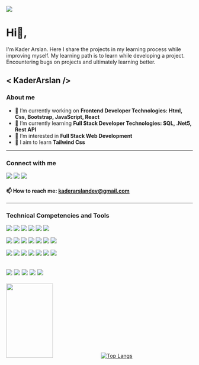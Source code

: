 ![](https://komarev.com/ghpvc/?username=KaderArslan&color=orange)
# Hi👋,

I'm Kader Arslan. Here I share the projects in my learning process while improving myself. My learning path is to learn while developing a project. Encountering bugs on projects and ultimately learning better.
<!-- I aim to integrate the Kaizen technique into my life. With continuous improvement, I strive to open the difference between yesterday's me and tomorrow's me. My goal is to learn more. Apply while learning. Understanding the secret of the job while applying. -->
## < KaderArslan />
<!-- ✨👋📫😄💬🤔⚡👯💞️ -->
### About me
- 🔭 I’m currently working on **Frontend Developer Technologies: Html, Css, Bootstrap, JavaScript, React**
- 🌱 I’m currently learning **Full Stack Developer Technologies: SQL, .Net5, Rest API**
- 👀 I’m interested in **Full Stack Web Development**
- 🤔 I aim to learn **Tailwind Css**
---
### Connect with me
[<img src="https://img.shields.io/badge/-KaderArslan-0A66C2?logo=LinkedIn&logoColor=fff">](https://www.linkedin.com/in/kaderarslan/ "Kader Arslan LinkedIn Profile") [<img src="https://img.shields.io/badge/-HackerRank-00EA64?logo=hackerrank&logoColor=fff">](https://www.hackerrank.com/kaderarslann0316?hr_r=1 "Kader Arslan HackerRank Profile") [<img src="https://img.shields.io/badge/-Medium-000000?logo=medium&logoColor=fff">](https://medium.com/@kaderarslan "Kader Arslan Medium Profile")
<!-- [<img src="https://img.shields.io/badge/-Gmail-EA4335?logo=gmail&logoColor=fff">](kaderarslandev@gmail.com "Kader Arslan Gmail") -->
#### 📫 How to reach me: kaderarslandev@gmail.com
---
### Technical Competencies and Tools
<img src="https://img.shields.io/badge/-Git-F05032?logo=git&logoColor=fff"> <img src="https://img.shields.io/badge/-GitHub-181717?logo=github&logoColor=fff"> <img src="https://img.shields.io/badge/-Markdown-000000?logo=markdown&logoColor=fff"> <img src="https://img.shields.io/badge/-Trello-0052CC?logo=trello&logoColor=fff"> <img src="https://img.shields.io/badge/-VSCode-007ACC?logo=visualstudiocode&logoColor=fff"> <img src="https://img.shields.io/badge/-VS-5C2D91?logo=visualstudio&logoColor=fff">

<img src="https://img.shields.io/badge/-HTML-E34F26?logo=html5&logoColor=fff"> <img src="https://img.shields.io/badge/-CSS-1572B6?logo=css3&logoColor=fff"> <img src="https://img.shields.io/badge/-Bootstrap-7952B3?logo=bootstrap&logoColor=fff"> <img src="https://img.shields.io/badge/-JavaScript-F7DF1E?logo=javascript&logoColor=fff"> <img src="https://img.shields.io/badge/-React-61DAFB?logo=React&logoColor=fff"> <img src="https://img.shields.io/badge/-Material.ui-007FFF?logo=mui&logoColor=fff"> <img src="https://img.shields.io/badge/-i18next-26A69A?logo=i18next&logoColor=fff">

<img src="https://img.shields.io/badge/-diagrams-F08705?logo=diagrams.net&logoColor=fff"> <img src="https://img.shields.io/badge/-MsSQL-CC2927?logo=microsoftsqlserver&logoColor=fff"> <img src="https://img.shields.io/badge/-.Net5-512BD4?logo=.net&logoColor=fff"> <img src="https://img.shields.io/badge/-json-000000?logo=json&logoColor=fff"> <img src="https://img.shields.io/badge/-Json%20Web%20Tokens-000000?logo=jsonwebtokens&logoColor=fff"> <img src="https://img.shields.io/badge/-Postman-FF6C37?logo=postman&logoColor=fff"> <img src="https://img.shields.io/badge/-Swagger-85EA2D?logo=swagger&logoColor=fff">

<img src="https://img.shields.io/badge/-Python-3776AB?logo=python&logoColor=fff"> <img src="https://img.shields.io/badge/-Selenium-43B02A?logo=selenium&logoColor=fff"> <img src="https://img.shields.io/badge/-Raspberry%20Pi-A22846?logo=raspberrypi&logoColor=fff"> <img src="https://img.shields.io/badge/-C-A8B9CC?logo=c&logoColor=fff"> <img src="https://img.shields.io/badge/-Arduino-00979D?logo=Arduino&logoColor=fff">
---
[<img width="50%" height="200px" src="https://github-readme-stats.vercel.app/api?username=KaderArslan&count_private=true&show_icons=true&theme=radical">](https://github-readme-stats.vercel.app/api?username=KaderArslan&count_private=true&show_icons=true&theme=radical "Kader Arslan LinkedIn Profile") [![Top Langs](https://github-readme-stats.vercel.app/api/top-langs/?username=KaderArslan&layout=compact)](https://github.com/anuraghazra/github-readme-stats)

<!-- [<img width="50%" height="200px" src="https://github-readme-stats.vercel.app/api/top-langs/?username=KADERARSLAN&show_icons=true&theme=radical">](https://github-readme-stats.vercel.app/api/top-langs/?username=KADERARSLAN&show_icons=true&theme=radical "Kader Arslan LinkedIn Profile") -->

<!-- <img width="100%" src="https://i.pinimg.com/originals/89/2e/8b/892e8b39f44fa8fedd2be543dd3f5289.gif?raw=true" width="100%"> -->

<!-- ### Technologies I'm Interested In
<img src="https://img.shields.io/badge/-Node.js-339933?logo=node.js&logoColor=fff"> <img src="https://img.shields.io/badge/-MongoDB-47A248?logo=mongodb&logoColor=fff"> <img src="https://img.shields.io/badge/-PHP-777BB4?logo=php&logoColor=fff"> <img src="https://img.shields.io/badge/-Tailwind%20CSS-06B6D4?logo=tailwindcss&logoColor=fff"> -->

<!-- ### Hobies
<img src="https://img.shields.io/badge/-Google%20Search%20Console-458CF5?logo=googlesearchconsole&logoColor=fff"> <img src="https://img.shields.io/badge/-Google%20PageSpeed%20Insights-4285F4?logo=pagespeedinsights&logoColor=fff"> <img src="https://img.shields.io/badge/-W3C%20Markup%20Validation%20Service-005A9C?logo=W3C&logoColor=fff">

<img src="https://img.shields.io/badge/-Admin%20Panel-6C78AF?logo=phpmyadmin&logoColor=fff"> <img src="https://img.shields.io/badge/-Google%20My%20Business-4285F4?logo=googlemybusiness&logoColor=fff"> <img src="https://img.shields.io/badge/-Google%20Analytics-E37400?logo=googleanalytics&logoColor=fff"> <img src="https://img.shields.io/badge/-Google%20Tag%20Manager-246FDB?logo=googletagmanager&logoColor=fff"> -->

<!--![Github stats](https://github-readme-stats.vercel.app/api?username=KaderArslan&count_private=true&show_icons=true&theme=radical)
![Top Languages](https://github-readme-stats.vercel.app/api/top-langs/?username=KADERARSLAN&show_icons=true&theme=radical)-->
